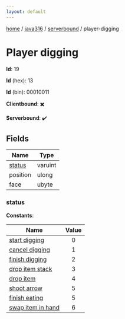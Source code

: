 ```yaml
---
layout: default
---
```


[home](/)  /  [java316](/protocol/java316)  /  [serverbound](/protocol/java316/serverbound)  /  player-digging

# Player digging

**Id**: 19

**Id** (hex): 13

**Id** (bin): 00010011

**Clientbound**: ✖️

**Serverbound**: ✔️

## Fields

Name | Type
---|---
[status](#status) | varuint
position | ulong
face | ubyte

### status

**Constants**:

Name | Value
---|:---:
[start digging](status_start-digging) | 0
[cancel digging](status_cancel-digging) | 1
[finish digging](status_finish-digging) | 2
[drop item stack](status_drop-item-stack) | 3
[drop item](status_drop-item) | 4
[shoot arrow](status_shoot-arrow) | 5
[finish eating](status_finish-eating) | 5
[swap item in hand](status_swap-item-in-hand) | 6

